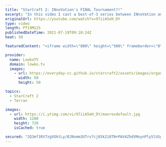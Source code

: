 ```yaml
---
title: "StarCraft 2: INnoVation's FINAL Tournament?!"
excerpt: "In this video I cast a best-of-3 series between INnoVation and Nice in StarCraft 2, a Terran versus Protoss. INnoVation will be starting his mandatory military service soon. He mentioned that because of his age he will likely not be coming back to StarCraft 2.  Support my work on Patreon: http://www.patreon.com/lowkotv"
originalUrl: https://youtube.com/watch?v=97iiA5eH_DY
type: video
length: PT19M12S
publishedDateTime: 2021-07-19T09:10:24Z
heat: 50

featuredContent: "<iframe width=\"800\" height=\"500\" frameborder=\"0\" src=\"https://www.youtube.com/embed/97iiA5eH_DY\" allow=\"accelerometer; autoplay; encrypted-media; gyroscope; picture-in-picture\" allowfullscreen></iframe>"

provider:
  name: LowkoTV
  domain: lowko.tv
  images:
    - url: https://everyday-cc.github.io/starcraft2/assets/images/organizations/lowko.tv-50x50.jpg
      width: 50
      height: 50

topics:
  - StarCraft 2
  - Terran

images:
  - url: https://i.ytimg.com/vi/97iiA5eH_DY/maxresdefault.jpg
    width: 1280
    height: 720
    isCached: true

secured: "2Q3mf1RV7zgVOktLy/BJNvmm3UTrv7cj83k218TN+PAV4ZhdVMoynPly5lUSgG0Gm3cLbAys3fi05a1C7hCz7+fUFwIQMfjPD2Iwgn3e5/luyO9U3Og03hQ3dIfd8jXLDnUqHkR4FZLaIh6ZaRlzOGBTHFFGXAT5L429P9RgH7LaDSiXcdAC2tgwCXKZRSc+cMNeAXTQ7PeNeu0DyAIW2T4Z6FCQDpVBdIALzkoJuILqvJ7eMT7qTluPAPyFhHItTRSFdBwJ/bPUm1D6AQJlqW+qj/Ei389DqikNFRsEueVYuYEfNyVnQG36d9ocztv6OSX8+pcJu0vV0wxXB2E3xAA/XX5a11VyPzwOTDCvd9OZL+7fV99POgYurI26lcmfpCJe2HAAAyo2nxWnpqQQplq3XX98VP4iypqRl0SwKX8=;viMF4MTQSIAwO3nblz/Paw=="
---
```


